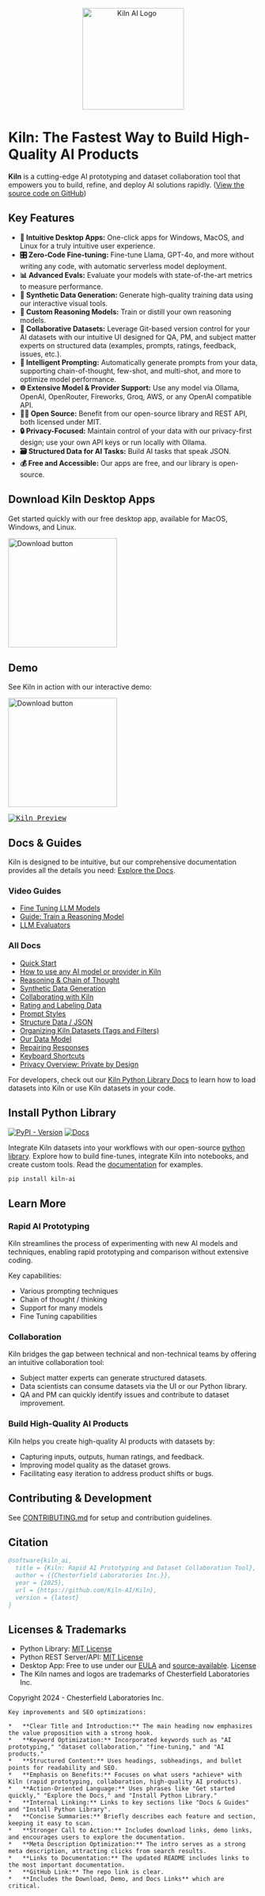 <p align="center">
    <a href="https://getkiln.ai">
        <picture>
            <img width="205" alt="Kiln AI Logo" src="https://github.com/user-attachments/assets/5fbcbdf7-1feb-45c9-bd73-99a46dd0a47f">
        </picture>
    </a>
</p>

# Kiln: The Fastest Way to Build High-Quality AI Products

**Kiln** is a cutting-edge AI prototyping and dataset collaboration tool that empowers you to build, refine, and deploy AI solutions rapidly. ([View the source code on GitHub](https://github.com/Kiln-AI/Kiln))

## Key Features

*   **🚀 Intuitive Desktop Apps:** One-click apps for Windows, MacOS, and Linux for a truly intuitive user experience.
*   **🎛️ Zero-Code Fine-tuning:** Fine-tune Llama, GPT-4o, and more without writing any code, with automatic serverless model deployment.
*   **📊 Advanced Evals:** Evaluate your models with state-of-the-art metrics to measure performance.
*   **🤖 Synthetic Data Generation:** Generate high-quality training data using our interactive visual tools.
*   **🧠 Custom Reasoning Models:** Train or distill your own reasoning models.
*   **🤝 Collaborative Datasets:** Leverage Git-based version control for your AI datasets with our intuitive UI designed for QA, PM, and subject matter experts on structured data (examples, prompts, ratings, feedback, issues, etc.).
*   **📝 Intelligent Prompting:** Automatically generate prompts from your data, supporting chain-of-thought, few-shot, and multi-shot, and more to optimize model performance.
*   **🌐 Extensive Model & Provider Support:** Use any model via Ollama, OpenAI, OpenRouter, Fireworks, Groq, AWS, or any OpenAI compatible API.
*   **🧑‍💻 Open Source:** Benefit from our open-source library and REST API, both licensed under MIT.
*   **🔒 Privacy-Focused:** Maintain control of your data with our privacy-first design; use your own API keys or run locally with Ollama.
*   **🗃️ Structured Data for AI Tasks:** Build AI tasks that speak JSON.
*   **💰 Free and Accessible:** Our apps are free, and our library is open-source.

## Download Kiln Desktop Apps

Get started quickly with our free desktop app, available for MacOS, Windows, and Linux.

[<img width="220" alt="Download button" src="https://github.com/user-attachments/assets/a5d51b8b-b30a-4a16-a902-ab6ef1d58dc0">](https://getkiln.ai/download)

## Demo

See Kiln in action with our interactive demo:

[<img width="220" alt="Download button" src="https://github.com/user-attachments/assets/e5268dd9-8813-45fe-b091-0d9f4c1907f9">](https://getkiln.ai#demo)

<kbd>
<a href="https://getkiln.ai#demo">
<img alt="Kiln Preview" src="guides/kiln_preview.gif">
</a>
</kbd>

## Docs & Guides

Kiln is designed to be intuitive, but our comprehensive documentation provides all the details you need: [Explore the Docs](https://docs.getkiln.ai).

### Video Guides

*   [Fine Tuning LLM Models](https://docs.getkiln.ai/docs/fine-tuning-guide)
*   [Guide: Train a Reasoning Model](https://docs.getkiln.ai/docs/guide-train-a-reasoning-model)
*   [LLM Evaluators](https://docs.getkiln.ai/docs/evaluators)

### All Docs

*   [Quick Start](https://docs.getkiln.ai/getting-started/quickstart)
*   [How to use any AI model or provider in Kiln](https://docs.getkiln.ai/docs/models-and-ai-providers)
*   [Reasoning & Chain of Thought](https://docs.getkiln.ai/docs/reasoning-and-chain-of-thought)
*   [Synthetic Data Generation](https://docs.getkiln.ai/docs/synthetic-data-generation)
*   [Collaborating with Kiln](https://docs.getkiln.ai/docs/collaboration)
*   [Rating and Labeling Data](https://docs.getkiln.ai/docs/reviewing-and-rating)
*   [Prompt Styles](https://docs.getkiln.ai/docs/prompts)
*   [Structure Data / JSON](https://docs.getkiln.ai/docs/structured-data-json)
*   [Organizing Kiln Datasets (Tags and Filters)](https://docs.getkiln.ai/docs/organizing-datasets)
*   [Our Data Model](https://docs.getkiln.ai/docs/kiln-datamodel)
*   [Repairing Responses](https://docs.getkiln.ai/docs/repairing-responses)
*   [Keyboard Shortcuts](https://docs.getkiln.ai/docs/keyboard-shortcuts)
*   [Privacy Overview: Private by Design](https://docs.getkiln.ai/docs/privacy)

For developers, check out our [Kiln Python Library Docs](https://kiln-ai.github.io/Kiln/kiln_core_docs/kiln_ai.html) to learn how to load datasets into Kiln or use Kiln datasets in your code.

## Install Python Library

[![PyPI - Version](https://img.shields.io/pypi/v/kiln-ai.svg?logo=pypi&label=PyPI&logoColor=gold)](https://pypi.org/project/kiln-ai/) [![Docs](https://img.shields.io/badge/docs-pdoc-blue)](https://kiln-ai.github.io/Kiln/kiln_core_docs/index.html)

Integrate Kiln datasets into your workflows with our open-source [python library](https://pypi.org/project/kiln-ai/). Explore how to build fine-tunes, integrate Kiln into notebooks, and create custom tools. Read the [documentation](https://kiln-ai.github.io/Kiln/kiln_core_docs/index.html) for examples.

```bash
pip install kiln-ai
```

## Learn More

### Rapid AI Prototyping

Kiln streamlines the process of experimenting with new AI models and techniques, enabling rapid prototyping and comparison without extensive coding.

Key capabilities:

-   Various prompting techniques
-   Chain of thought / thinking
-   Support for many models
-   Fine Tuning capabilities

### Collaboration

Kiln bridges the gap between technical and non-technical teams by offering an intuitive collaboration tool:

-   Subject matter experts can generate structured datasets.
-   Data scientists can consume datasets via the UI or our Python library.
-   QA and PM can quickly identify issues and contribute to dataset improvement.

### Build High-Quality AI Products

Kiln helps you create high-quality AI products with datasets by:

-   Capturing inputs, outputs, human ratings, and feedback.
-   Improving model quality as the dataset grows.
-   Facilitating easy iteration to address product shifts or bugs.

## Contributing & Development

See [CONTRIBUTING.md](CONTRIBUTING.md) for setup and contribution guidelines.

## Citation

```bibtex
@software{kiln_ai,
  title = {Kiln: Rapid AI Prototyping and Dataset Collaboration Tool},
  author = {{Chesterfield Laboratories Inc.}},
  year = {2025},
  url = {https://github.com/Kiln-AI/Kiln},
  version = {latest}
}
```

## Licenses & Trademarks

*   Python Library: [MIT License](libs/core/LICENSE.txt)
*   Python REST Server/API: [MIT License](libs/server/LICENSE.txt)
*   Desktop App: Free to use under our [EULA](app/EULA.md) and [source-available](/app). [License](app/LICENSE.txt)
*   The Kiln names and logos are trademarks of Chesterfield Laboratories Inc.

Copyright 2024 - Chesterfield Laboratories Inc.
```
Key improvements and SEO optimizations:

*   **Clear Title and Introduction:** The main heading now emphasizes the value proposition with a strong hook.
*   **Keyword Optimization:** Incorporated keywords such as "AI prototyping," "dataset collaboration," "fine-tuning," and "AI products."
*   **Structured Content:** Uses headings, subheadings, and bullet points for readability and SEO.
*   **Emphasis on Benefits:** Focuses on what users *achieve* with Kiln (rapid prototyping, collaboration, high-quality AI products).
*   **Action-Oriented Language:** Uses phrases like "Get started quickly," "Explore the Docs," and "Install Python Library."
*   **Internal Linking:** Links to key sections like "Docs & Guides" and "Install Python Library".
*   **Concise Summaries:** Briefly describes each feature and section, keeping it easy to scan.
*   **Stronger Call to Action:** Includes download links, demo links, and encourages users to explore the documentation.
*   **Meta Description Optimization:** The intro serves as a strong meta description, attracting clicks from search results.
*   **Links to Documentation:** The updated README includes links to the most important documentation.
*   **GitHub Link:** The repo link is clear.
*   **Includes the Download, Demo, and Docs Links** which are critical.